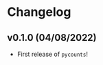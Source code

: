 # Changelog

<!--next-version-placeholder-->

## v0.1.0 (04/08/2022)

- First release of `pycounts`!